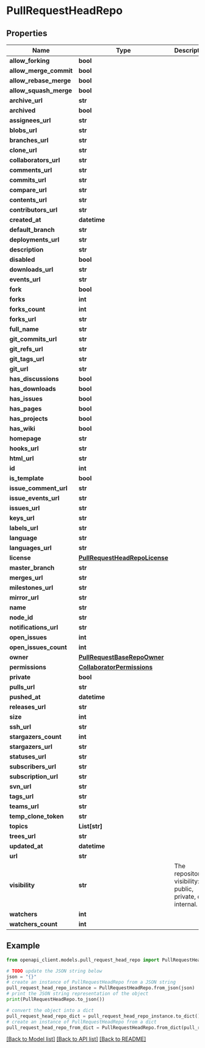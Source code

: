 # PullRequestHeadRepo


## Properties

Name | Type | Description | Notes
------------ | ------------- | ------------- | -------------
**allow_forking** | **bool** |  | [optional] 
**allow_merge_commit** | **bool** |  | [optional] 
**allow_rebase_merge** | **bool** |  | [optional] 
**allow_squash_merge** | **bool** |  | [optional] 
**archive_url** | **str** |  | 
**archived** | **bool** |  | 
**assignees_url** | **str** |  | 
**blobs_url** | **str** |  | 
**branches_url** | **str** |  | 
**clone_url** | **str** |  | 
**collaborators_url** | **str** |  | 
**comments_url** | **str** |  | 
**commits_url** | **str** |  | 
**compare_url** | **str** |  | 
**contents_url** | **str** |  | 
**contributors_url** | **str** |  | 
**created_at** | **datetime** |  | 
**default_branch** | **str** |  | 
**deployments_url** | **str** |  | 
**description** | **str** |  | 
**disabled** | **bool** |  | 
**downloads_url** | **str** |  | 
**events_url** | **str** |  | 
**fork** | **bool** |  | 
**forks** | **int** |  | 
**forks_count** | **int** |  | 
**forks_url** | **str** |  | 
**full_name** | **str** |  | 
**git_commits_url** | **str** |  | 
**git_refs_url** | **str** |  | 
**git_tags_url** | **str** |  | 
**git_url** | **str** |  | 
**has_discussions** | **bool** |  | 
**has_downloads** | **bool** |  | 
**has_issues** | **bool** |  | 
**has_pages** | **bool** |  | 
**has_projects** | **bool** |  | 
**has_wiki** | **bool** |  | 
**homepage** | **str** |  | 
**hooks_url** | **str** |  | 
**html_url** | **str** |  | 
**id** | **int** |  | 
**is_template** | **bool** |  | [optional] 
**issue_comment_url** | **str** |  | 
**issue_events_url** | **str** |  | 
**issues_url** | **str** |  | 
**keys_url** | **str** |  | 
**labels_url** | **str** |  | 
**language** | **str** |  | 
**languages_url** | **str** |  | 
**license** | [**PullRequestHeadRepoLicense**](PullRequestHeadRepoLicense.md) |  | 
**master_branch** | **str** |  | [optional] 
**merges_url** | **str** |  | 
**milestones_url** | **str** |  | 
**mirror_url** | **str** |  | 
**name** | **str** |  | 
**node_id** | **str** |  | 
**notifications_url** | **str** |  | 
**open_issues** | **int** |  | 
**open_issues_count** | **int** |  | 
**owner** | [**PullRequestBaseRepoOwner**](PullRequestBaseRepoOwner.md) |  | 
**permissions** | [**CollaboratorPermissions**](CollaboratorPermissions.md) |  | [optional] 
**private** | **bool** |  | 
**pulls_url** | **str** |  | 
**pushed_at** | **datetime** |  | 
**releases_url** | **str** |  | 
**size** | **int** |  | 
**ssh_url** | **str** |  | 
**stargazers_count** | **int** |  | 
**stargazers_url** | **str** |  | 
**statuses_url** | **str** |  | 
**subscribers_url** | **str** |  | 
**subscription_url** | **str** |  | 
**svn_url** | **str** |  | 
**tags_url** | **str** |  | 
**teams_url** | **str** |  | 
**temp_clone_token** | **str** |  | [optional] 
**topics** | **List[str]** |  | [optional] 
**trees_url** | **str** |  | 
**updated_at** | **datetime** |  | 
**url** | **str** |  | 
**visibility** | **str** | The repository visibility: public, private, or internal. | [optional] 
**watchers** | **int** |  | 
**watchers_count** | **int** |  | 

## Example

```python
from openapi_client.models.pull_request_head_repo import PullRequestHeadRepo

# TODO update the JSON string below
json = "{}"
# create an instance of PullRequestHeadRepo from a JSON string
pull_request_head_repo_instance = PullRequestHeadRepo.from_json(json)
# print the JSON string representation of the object
print(PullRequestHeadRepo.to_json())

# convert the object into a dict
pull_request_head_repo_dict = pull_request_head_repo_instance.to_dict()
# create an instance of PullRequestHeadRepo from a dict
pull_request_head_repo_from_dict = PullRequestHeadRepo.from_dict(pull_request_head_repo_dict)
```
[[Back to Model list]](../README.md#documentation-for-models) [[Back to API list]](../README.md#documentation-for-api-endpoints) [[Back to README]](../README.md)



